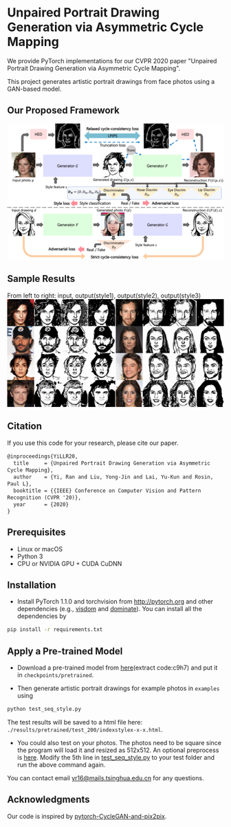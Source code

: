 
# Unpaired Portrait Drawing Generation via Asymmetric Cycle Mapping

We provide PyTorch implementations for our CVPR 2020 paper "Unpaired Portrait Drawing Generation via Asymmetric Cycle Mapping".

This project generates artistic portrait drawings from face photos using a GAN-based model.


## Our Proposed Framework
 
<img src = 'imgs/architecture.png'>

## Sample Results
From left to right: input, output(style1), output(style2), output(style3)
<img src = 'imgs/results.jpg'>

## Citation
If you use this code for your research, please cite our paper.
```
@inproceedings{YiLLR20,
  title     = {Unpaired Portrait Drawing Generation via Asymmetric Cycle Mapping},
  author    = {Yi, Ran and Liu, Yong-Jin and Lai, Yu-Kun and Rosin, Paul L},
  booktitle = {{IEEE} Conference on Computer Vision and Pattern Recognition (CVPR '20)},
  year      = {2020}
}
```

## Prerequisites
- Linux or macOS
- Python 3
- CPU or NVIDIA GPU + CUDA CuDNN


## Installation
- Install PyTorch 1.1.0 and torchvision from http://pytorch.org and other dependencies (e.g., [visdom](https://github.com/facebookresearch/visdom) and [dominate](https://github.com/Knio/dominate)). You can install all the dependencies by
```bash
pip install -r requirements.txt
```

## Apply a Pre-trained Model

- Download a pre-trained model from [here](https://pan.baidu.com/s/1_9Fy8mRpTQp6AvqhHsfQAQ)(extract code:c9h7) and put it in `checkpoints/pretrained`.

- Then generate artistic portrait drawings for example photos in `examples` using
``` bash
python test_seq_style.py
```
The test results will be saved to a html file here: `./results/pretrained/test_200/indexstylex-x-x.html`.

- You could also test on your photos. The photos need to be square since the program will load it and resized as 512x512. An optional preprocess is [here](preprocess/readme.md). Modify the 5th line in [test_seq_style.py](test_seq_style.py) to your test folder and run the above command again.

You can contact email yr16@mails.tsinghua.edu.cn for any questions.

## Acknowledgments
Our code is inspired by [pytorch-CycleGAN-and-pix2pix](https://github.com/junyanz/pytorch-CycleGAN-and-pix2pix).
